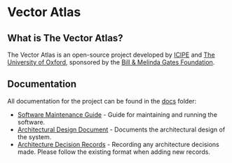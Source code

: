 # Vector Atlas

## What is The Vector Atlas?

The Vector Atlas is an open-source project developed by [ICIPE](http://www.icipe.org/) and [The University of Oxford](https://www.ox.ac.uk/), sponsored by the [Bill & Melinda Gates Foundation](https://www.gatesfoundation.org/).

## Documentation

All documentation for the project can be found in the [docs](./docs/) folder:
 - [Software Maintenance Guide](./docs/SMG.md) - Guide for maintaining and running the software.
 - [Architectural Design Document](./docs/architecture/ADD.md) - Documents the architectural design of the system.
 - [Architecture Decision Records](./docs/architecture/ADRs/) - Recording any architecture decisions made. Please follow the existing format when adding new records.